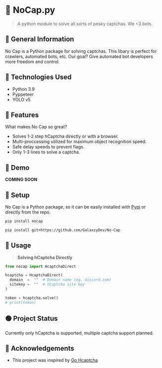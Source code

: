 # 🎩 NoCap.py
> A python module to solve all sorts of pesky captchas. We <3 bots.


## 📜 General Information
No Cap is a Python package for solving captchas. This libary is perfect for crawlers, automated bots, etc. Our goal? Give automated bot developers more freedom and control.


## 💾 Technologies Used
- Python 3.9
- Pyppeteer
- YOLO v5


## 🚀 Features
What makes No Cap so great?
- Solves 1-2 step hCaptcha directly or with a browser. 
- Multi-proccessing utilized for maximum object recognition speed. 
- Safe delay speeds to prevent flags.
- Only 1-3 lines to solve a captcha.


## 🌸 Demo
**COMING SOON**


## 🧰 Setup
No Cap is a Python package, so it can be easily installed with [Pypi](https://pypi.org) or directly from the repo.

```txt
pip install nocap
```

```txt
pip install git+https://github.com/GalaxzyDev/No-Cap
```


## 🏁 Usage

> **Solving hCaptcha Directly**
```py
from nocap import HcaptchaDirect

hcaptcha = HcaptchaDirect(
  domain  =  ""  # Domain name (eg. discord.com)
  sitekey =  ""  # hCaptcha site key
)

token = hcaptcha.solve()
# print(token)
```


## 🟢 Project Status
Currently only hCaptcha is supported, multiple captcha support planned.


## 🤝 Acknowledgements
- This project was inspired by [Go Hcaptcha](https://github.com/JustTalDevelops/go-hcaptcha)

